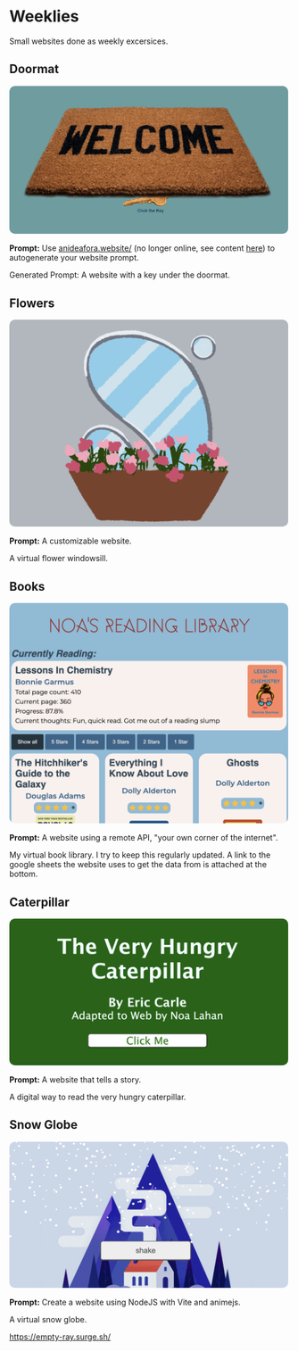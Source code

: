 # Weeklies

Small websites done as weekly excersices.

## Doormat

<img src="img/doormat.png" alt="Doormat Website" style="width:500px; border-radius: 10px;"/>

**Prompt:** Use [anideafora.website/](https://web.archive.org/web/20240423075802/https://anideafora.website/) (no longer online, see content [here](https://www.are.na/ian-mcdonald/an-idea-for-a-website)) to autogenerate your website prompt.

Generated Prompt: A website with a key under the doormat.

## Flowers

<img src="img/flowers.png" alt="Flower Windowsill Website" style="width:500px; border-radius: 10px;"/>

**Prompt:** A customizable website.

A virtual flower windowsill.

## Books

<img src="img/books.png" alt="Book Library Website" style="width:500px; border-radius: 10px;"/>

**Prompt:** A website using a remote API, "your own corner of the internet".

My virtual book library. I try to keep this regularly updated. A link to the google sheets the website uses to get the data from is attached at the bottom.

## Caterpillar

<img src="img/caterpillar.png" alt="The Very Hungry Caterpillar Website" style="width:500px; border-radius: 10px;"/>

**Prompt:** A website that tells a story.

A digital way to read the very hungry caterpillar.

## Snow Globe

<img src="img/snowglobe.png" alt="Snow Globe Website" style="width:500px; border-radius: 10px;"/>

**Prompt:** Create a website using NodeJS with Vite and animejs.

A virtual snow globe.

https://empty-ray.surge.sh/
